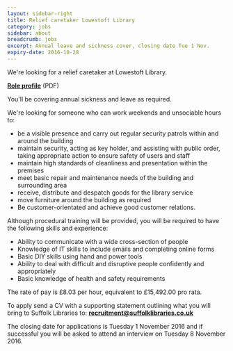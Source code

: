 ```yaml
---
layout: sidebar-right
title: Relief caretaker Lowestoft Library
category: jobs
sidebar: about
breadcrumb: jobs
excerpt: Annual leave and sickness cover, closing date Tue 1 Nov.
expiry-date: 2016-10-28
---
```


We're looking for a relief caretaker at Lowestoft Library.

**[Role profile](/assets/pdf/caretaker-nov-2016.pdf)** (PDF)

You'll be covering annual sickness and leave as required.

We're looking for someone who can work weekends and unsociable hours to:

- be a visible presence and carry out regular security patrols within and around the building
- maintain security, acting as key holder, and assisting with public order, taking appropriate action to ensure safety of users and staff
- maintain high standards of cleanliness and presentation within the premises
- meet basic repair and maintenance needs of the building and surrounding area
- receive, distribute and despatch goods for the library service
- move furniture around the building as required
- Be customer-orientated and achieve good customer relations.

Although procedural training will be provided, you will be required to have the following skills and experience:

- Ability to communicate with a wide cross-section of people
- Knowledge of IT skills to include emails and completing online forms
- Basic DIY skills using hand and power tools
- Ability to deal with difficult and disruptive people confidently and appropriately
- Basic knowledge of health and safety requirements

The rate of pay is &pound;8.03 per hour, equivalent to &pound;15,492.00 pro rata.

To apply send a CV with a supporting statement outlining what you will bring to Suffolk Libraries to: **recruitment@suffolklibraries.co.uk**

The closing date for applications is Tuesday 1 November 2016 and if successful you will be asked to attend an interview on Tuesday 8 November 2016.

